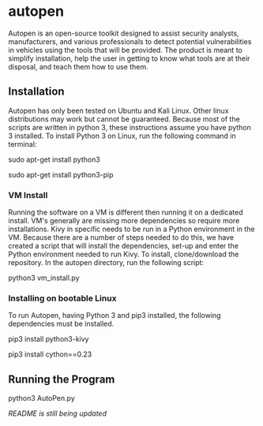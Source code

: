 # autopen

Autopen is an open-source toolkit designed to assist security analysts, manufacturers, and various professionals to detect 
potential vulnerabilities in vehicles using the tools that will be provided. The product is meant to simplify installation, 
help the user in getting to know what tools are at their disposal, and teach them how to use them. 

## Installation

Autopen has only been tested on Ubuntu and Kali Linux. Other linux distributions may work but cannot be guaranteed. Because most of the scripts are written in python 3, these instructions assume you have python 3 installed. To install Python 3 on Linux, run the following command in terminal: 

sudo apt-get install python3

sudo apt-get install python3-pip

### VM Install

Running the software on a VM is different then running it on a dedicated install. VM's generally are missing more dependencies so require more installations. Kivy in specific needs to be run in a Python environment in the VM. Because there are a number of steps needed to do this, we have created a script that will install the dependencies, set-up and enter the Python environment needed to run Kivy. To install, clone/download the repository. In the autopen directory, run the following script: 

python3 vm_install.py

### Installing on bootable Linux

To run Autopen, having Python 3 and pip3 installed, the following dependencies must be installed. 

pip3 install python3-kivy

pip3 install cython==0.23

## Running the Program

python3 AutoPen.py 

*README is still being updated*
